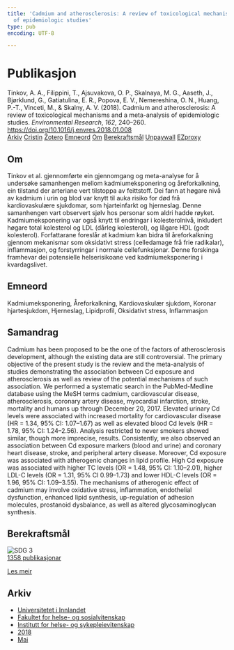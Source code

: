 ```yaml
---
title: 'Cadmium and atherosclerosis: A review of toxicological mechanisms and a meta-analysis
  of epidemiologic studies'
type: pub
encoding: UTF-8

---
```

<h1>Publikasjon</h1>
<article id="csl-bib-container-7D3MD6WD" class="csl-bib-container">
  <div class="csl-bib-body"> <div class="csl-entry">Tinkov, A. A., Filippini, T., Ajsuvakova, O. P., Skalnaya, M. G., Aaseth, J., Bjørklund, G., Gatiatulina, E. R., Popova, E. V., Nemereshina, O. N., Huang, P.-T., Vinceti, M., &#38; Skalny, A. V. (2018). Cadmium and atherosclerosis: A review of toxicological mechanisms and a meta-analysis of epidemiologic studies. <i>Environmental Research</i>, <i>162</i>, 240–260. <a href="https://doi.org/10.1016/j.envres.2018.01.008">https://doi.org/10.1016/j.envres.2018.01.008</a></div> </div>
  <div class="csl-bib-buttons">
    <a href="#taxonomy-article-7D3MD6WD" alt="archive" class="csl-bib-button">Arkiv</a>
    <a href="https://app.cristin.no/results/show.jsf?id=1586418" alt="Cristin" class="csl-bib-button">Cristin</a>
    <a href="http://zotero.org/groups/5881554/items/7D3MD6WD" alt="Zotero" class="csl-bib-button">Zotero</a>
    <a href="#keywords-article-7D3MD6WD" alt="keywords" class="csl-bib-button">Emneord</a>
    <a href="#about-article-7D3MD6WD" alt="about_pub" class="csl-bib-button">Om</a>
    <a href="#sdg-article-7D3MD6WD" alt="sdg" class="csl-bib-button">Berekraftsmål</a>
    <a href="https://doi.org/10.1016/j.envres.2018.01.008" alt="Unpaywall" class="csl-bib-button">Unpaywall</a>
    <a href="https://doi.org/10.1016/j.envres.2018.01.008" alt="EZproxy" class="csl-bib-button">EZproxy</a>
  </div>
  <div id="csl-bib-meta-container-7D3MD6WD"></div>
</article>
<div id="csl-bib-meta-7D3MD6WD" class="csl-bib-meta">
  <article id="about-article-7D3MD6WD" class="about_pub-article">
    <h1>Om</h1>
    Tinkov et al. gjennomførte ein gjennomgang og meta-analyse for å undersøke samanhengen mellom kadmiumeksponering og åreforkalkning, ein tilstand der arteriane vert tilstoppa av feittstoff. Dei fann at høgare nivå av kadmium i urin og blod var knytt til auka risiko for død frå kardiovaskulære sjukdomar, som hjarteinfarkt og hjerneslag. Denne samanhengen vart observert sjølv hos personar som aldri hadde røyket. Kadmiumeksponering var også knytt til endringar i kolesterolnivå, inkludert høgare total kolesterol og LDL (dårleg kolesterol), og lågare HDL (godt kolesterol). Forfattarane foreslår at kadmium kan bidra til åreforkalkning gjennom mekanismar som oksidativt stress (celledamage frå frie radikalar), inflammasjon, og forstyrringar i normale cellefunksjonar. Denne forskinga framhevar dei potensielle helserisikoane ved kadmiumeksponering i kvardagslivet.
  </article>
  <article id="keywords-article-7D3MD6WD" class="keywords-article">
    <h1>Emneord</h1>
    Kadmiumeksponering, Åreforkalkning, Kardiovaskulær sjukdom, Koronar hjartesjukdom, Hjerneslag, Lipidprofil, Oksidativt stress, Inflammasjon
  </article>
  <article id="abstract-article-7D3MD6WD" class="abstract-article">
    <h1>Samandrag</h1>
    Cadmium has been proposed to be the one of the factors of atherosclerosis development, although the existing data are still controversial. The primary objective of the present study is the review and the meta-analysis of studies demonstrating the association between Cd exposure and atherosclerosis as well as review of the potential mechanisms of such association. We performed a systematic search in the PubMed-Medline database using the MeSH terms cadmium, cardiovascular disease, atherosclerosis, coronary artery disease, myocardial infarction, stroke, mortality and humans up through December 20, 2017. Elevated urinary Cd levels were associated with increased mortality for cardiovascular disease (HR = 1.34, 95% CI: 1.07–1.67) as well as elevated blood Cd levels (HR = 1.78, 95% CI: 1.24–2.56). Analysis restricted to never smokers showed similar, though more imprecise, results. Consistently, we also observed an association between Cd exposure markers (blood and urine) and coronary heart disease, stroke, and peripheral artery disease. Moreover, Cd exposure was associated with atherogenic changes in lipid profile. High Cd exposure was associated with higher TC levels (OR = 1.48, 95% CI: 1.10–2.01), higher LDL-C levels (OR = 1.31, 95% CI 0.99–1.73) and lower HDL-C levels (OR = 1.96, 95% CI: 1.09–3.55). The mechanisms of atherogenic effect of cadmium may involve oxidative stress, inflammation, endothelial dysfunction, enhanced lipid synthesis, up-regulation of adhesion molecules, prostanoid dysbalance, as well as altered glycosaminoglycan synthesis.
  </article>
  <article id="sdg-article-7D3MD6WD" class="sdg-article">
    <h1>Berekraftsmål</h1>
    <div class="sdg-container"><div id="sdg3" class="sdg">
        <img src="{{< params subfolder >}}images/sdg/sdg03_nn.png" class="image" alt="SDG 3">
        <div class="sdg-overlay">
          <a href="{{< params subfolder >}}nn/archive/?sdg=3#archive" class="sdg-publication-count"><span>1358</span> publikasjonar</a>
          <p><a href="https://fn.no/om-fn/fns-baerekraftsmaal/god-helse-og-livskvalitet?lang=nno-NO" class="sdg-read-more">Les meir</a></p>
        </div>
      </div></div>
  </article>
  <article id="taxonomy-article-7D3MD6WD" class="taxonomy-article">
    <h1>Arkiv</h1>
    <ul>
      <li><a href="{{< params subfolder >}}nn/archive/?key=3DCRN523">Universitetet i Innlandet</a></li>
      <li><a href="{{< params subfolder >}}nn/archive/?key=IDKFS3MX">Fakultet for helse- og sosialvitenskap</a></li>
      <li><a href="{{< params subfolder >}}nn/archive/?key=GTV4ECMZ">Institutt for helse- og sykepleievitenskap</a></li>
      <li><a href="{{< params subfolder >}}nn/archive/?key=676HMQBA">2018</a></li>
      <li><a href="{{< params subfolder >}}nn/archive/?key=KWVDLED8">Mai</a></li>
    </ul>
  </article>
</div>
